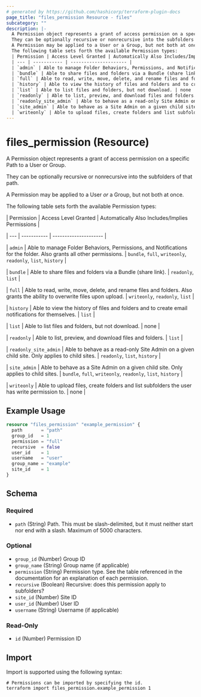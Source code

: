 ```yaml
---
# generated by https://github.com/hashicorp/terraform-plugin-docs
page_title: "files_permission Resource - files"
subcategory: ""
description: |-
  A Permission object represents a grant of access permission on a specific Path to a User or Group.
  They can be optionally recursive or nonrecursive into the subfolders of that path.
  A Permission may be applied to a User or a Group, but not both at once.
  The following table sets forth the available Permission types:
  | Permission | Access Level Granted | Automatically Also Includes/Implies Permissions |
  | --- | ----------- | --------------------- |
  | `admin` | Able to manage Folder Behaviors, Permissions, and Notifications for the folder. Also grants all other permissions. | `bundle`, `full`, `writeonly`, `readonly`, `list`, `history` |
  | `bundle` | Able to share files and folders via a Bundle (share link). | `readonly`, `list` |
  | `full` | Able to read, write, move, delete, and rename files and folders. Also grants the ability to overwrite files upon upload. | `writeonly`, `readonly`, `list` |
  | `history` | Able to view the history of files and folders and to create email notifications for themselves. | `list` |
  | `list` | Able to list files and folders, but not download. | none |
  | `readonly` | Able to list, preview, and download files and folders. | `list` |
  | `readonly_site_admin` | Able to behave as a read-only Site Admin on a given child site. Only applies to child sites. | `readonly`, `list`, `history` |
  | `site_admin` | Able to behave as a Site Admin on a given child site. Only applies to child sites. | `bundle`, `full`, `writeonly`, `readonly`, `list`, `history` |
  | `writeonly` | Able to upload files, create folders and list subfolders the user has write permission to. | none |
---
```


# files_permission (Resource)

A Permission object represents a grant of access permission on a specific Path to a User or Group.



They can be optionally recursive or nonrecursive into the subfolders of that path.



A Permission may be applied to a User *or* a Group, but not both at once.



The following table sets forth the available Permission types:



| Permission | Access Level Granted | Automatically Also Includes/Implies Permissions |

| --- | ----------- | --------------------- |

| `admin` | Able to manage Folder Behaviors, Permissions, and Notifications for the folder. Also grants all other permissions. | `bundle`, `full`, `writeonly`, `readonly`, `list`, `history` |

| `bundle` | Able to share files and folders via a Bundle (share link). | `readonly`, `list` |

| `full` | Able to read, write, move, delete, and rename files and folders. Also grants the ability to overwrite files upon upload. | `writeonly`, `readonly`, `list` |

| `history` | Able to view the history of files and folders and to create email notifications for themselves. | `list` |

| `list` | Able to list files and folders, but not download. | none |

| `readonly` | Able to list, preview, and download files and folders. | `list` |

| `readonly_site_admin` | Able to behave as a read-only Site Admin on a given child site. Only applies to child sites. | `readonly`, `list`, `history` |

| `site_admin` | Able to behave as a Site Admin on a given child site. Only applies to child sites. | `bundle`, `full`, `writeonly`, `readonly`, `list`, `history` |

| `writeonly` | Able to upload files, create folders and list subfolders the user has write permission to. | none |

## Example Usage

```terraform
resource "files_permission" "example_permission" {
  path       = "path"
  group_id   = 1
  permission = "full"
  recursive  = false
  user_id    = 1
  username   = "user"
  group_name = "example"
  site_id    = 1
}
```

<!-- schema generated by tfplugindocs -->
## Schema

### Required

- `path` (String) Path. This must be slash-delimited, but it must neither start nor end with a slash. Maximum of 5000 characters.

### Optional

- `group_id` (Number) Group ID
- `group_name` (String) Group name (if applicable)
- `permission` (String) Permission type.  See the table referenced in the documentation for an explanation of each permission.
- `recursive` (Boolean) Recursive: does this permission apply to subfolders?
- `site_id` (Number) Site ID
- `user_id` (Number) User ID
- `username` (String) Username (if applicable)

### Read-Only

- `id` (Number) Permission ID

## Import

Import is supported using the following syntax:

```shell
# Permissions can be imported by specifying the id.
terraform import files_permission.example_permission 1
```
